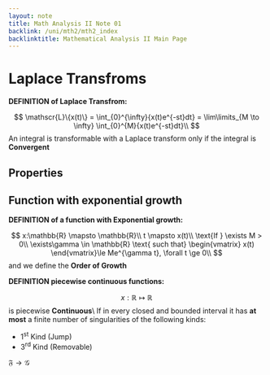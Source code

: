 ```yaml
---
layout: note
title: Math Analysis II Note 01
backlink: /uni/mth2/mth2_index
backlinktitle: Mathematical Analysis II Main Page
---
```


# Laplace Transfroms #

<div class="note-block">
<strong>DEFINITION of Laplace Transfrom:</strong>

$$
\mathscr{L}\{x(t)\} = \int_{0}^{\infty}{x(t)e^{-st}dt} = \lim\limits_{M \to \infty} \int_{0}^{M}{x(t)e^{-st}dt}\\
$$
An integral is transformable with a Laplace transform only if the integral is **Convergent**
</div>

## Properties ##

## Function with exponential growth ##

<div class="note-block">
<strong>DEFINITION of a function with Exponential growth:</strong>

$$
x:\mathbb{R} \mapsto \mathbb{R}\\
t \mapsto x(t)\\
\text{If } \exists M > 0\\
\exists\gamma \in \mathbb{R} \text{ such that} \begin{vmatrix} x(t) \end{vmatrix}\le Me^{\gamma t}, \forall t \ge 0\\
$$
and we define the **Order of Growth**

</div>


<div class="note-block">
<strong>DEFINITION piecewise continuous functions:</strong>

$$
x: \mathbb{R} \mapsto \mathbb{R}$$ is piecewise **Continuous**\\
If in every closed and bounded interval it has **at most** a finite number of singularities of the following kinds:

* $1^{\text{st}}$ Kind (Jump)
* $3^{\text{rd}}$ Kind (Removable)
</div>

$\mathfrak{F} \to \mathscr{G}$
